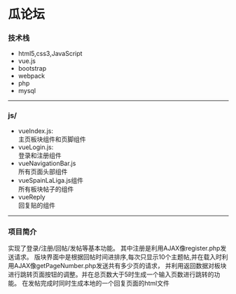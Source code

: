 # 瓜论坛
### 技术栈
- html5,css3,JavaScript  
- vue.js  
- bootstrap  
- webpack  
- php  
- mysql  
***
### js/
- vueIndex.js:  
主页板块组件和页脚组件  
- vueLogin.js:  
登录和注册组件
- vueNavigationBar.js  
所有页面头部组件
- vueSpainLaLiga.js组件  
所有板块帖子的组件
- vueReply  
回复贴的组件  
***
### 项目简介
实现了登录/注册/回帖/发帖等基本功能。
其中注册是利用AJAX像register.php发送请求。
版块界面中是根据回帖时间进排序,每次只显示10个主题帖,并在载入时利用AJAX像getPageNumber.php发送共有多少页的请求，
并利用返回数据对板块进行跳转页面按钮的调整。并在总页数大于5时生成一个输入页数进行跳转的功能。
在发帖完成时同时生成本地的一个回复页面的html文件

